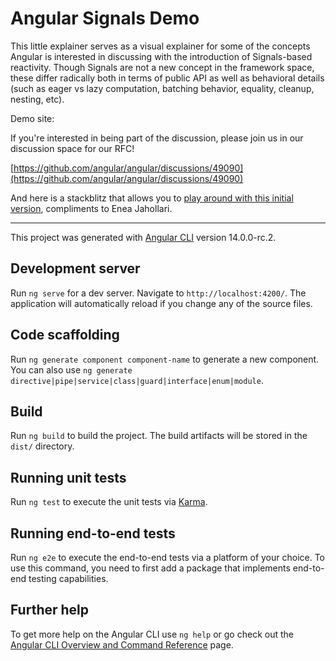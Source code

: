 # Angular Signals Demo

This little explainer serves as a visual explainer for some of the concepts Angular is interested in discussing with the introduction of Signals-based reactivity. Though Signals are not a new concept in the framework space, these differ radically both in terms of public API as well as behavioral details (such as eager vs lazy computation, batching behavior, equality, cleanup, nesting, etc).

Demo site: 

If you're interested in being part of the discussion, please join us in our discussion space for our RFC!

[https://github.com/angular/angular/discussions/49090](https://github.com/angular/angular/discussions/49090)

And here is a stackblitz that allows you to [play around with this initial version](https://stackblitz.com/edit/angular-ednkcj?file=src%2Fmain.ts), compliments to Enea Jahollari.

---

This project was generated with [Angular CLI](https://github.com/angular/angular-cli) version 14.0.0-rc.2.

## Development server

Run `ng serve` for a dev server. Navigate to `http://localhost:4200/`. The application will automatically reload if you change any of the source files.

## Code scaffolding

Run `ng generate component component-name` to generate a new component. You can also use `ng generate directive|pipe|service|class|guard|interface|enum|module`.

## Build

Run `ng build` to build the project. The build artifacts will be stored in the `dist/` directory.

## Running unit tests

Run `ng test` to execute the unit tests via [Karma](https://karma-runner.github.io).

## Running end-to-end tests

Run `ng e2e` to execute the end-to-end tests via a platform of your choice. To use this command, you need to first add a package that implements end-to-end testing capabilities.

## Further help

To get more help on the Angular CLI use `ng help` or go check out the [Angular CLI Overview and Command Reference](https://angular.io/cli) page.
